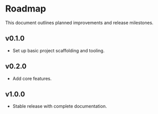 # Roadmap

This document outlines planned improvements and release milestones.

## v0.1.0
- Set up basic project scaffolding and tooling.

## v0.2.0
- Add core features.

## v1.0.0
- Stable release with complete documentation.

